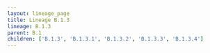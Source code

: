 ```yaml
---
layout: lineage_page
title: Lineage B.1.3
lineage: B.1.3
parent: B.1
children: ['B.1.3', 'B.1.3.1', 'B.1.3.2', 'B.1.3.3', 'B.1.3.4']
---
```

